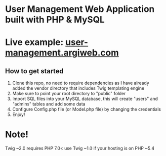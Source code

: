 # User Management Web Application built with PHP & MySQL
# Live example: [user-management.argiweb.com](http://user-management.argiweb.com)
## How to get started

1. Clone this repo, no need to require dependencies as I have already added the vendor directory that includes Twig templating engine
2. Make sure to point your root directory to "public" folder
3. Import SQL files into your MySQL database, this will create "users" and "admins" tables and add some data
4. Configure Config.php file (or Model.php file) by changing the credentials
5. Enjoy!

# Note!

Twig ~2.0 requires PHP 7.0< use Twig ~1.0 if your hosting is on PHP ~5.4 